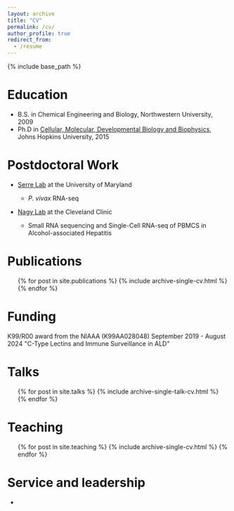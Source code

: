 ```yaml
---
layout: archive
title: "CV"
permalink: /cv/
author_profile: true
redirect_from:
  - /resume
---
```


{% include base_path %}

Education
======
* B.S. in Chemical Engineering and Biology, Northwestern University, 2009
* Ph.D in [Cellular, Molecular, Developmental Biology and Biophysics](https://cmdb.jhu.edu/), Johns Hopkins University, 2015

Postdoctoral Work
======
* [Serre Lab](https://www.igs.umaryland.edu/labs/serre) at the University of Maryland
  * <i>P. vivax</i> RNA-seq

* [Nagy Lab](https://www.lerner.ccf.org/immuno/nagy/) at the Cleveland Clinic
  * Small RNA sequencing and Single-Cell RNA-seq of PBMCS in Alcohol-associated Hepatitis
  
Publications
======
  <ul>{% for post in site.publications %}
    {% include archive-single-cv.html %}
  {% endfor %}</ul>
  
  
Funding
======
  K99/R00 award from the NIAAA (K99AA028048) September 2019 - August 2024
  "C-Type Lectins and Immune Surveillance in ALD"

Talks
======
  <ul>{% for post in site.talks %}
    {% include archive-single-talk-cv.html %}
  {% endfor %}</ul>
  
Teaching
======
  <ul>{% for post in site.teaching %}
    {% include archive-single-cv.html %}
  {% endfor %}</ul>
  
Service and leadership
======
* 
